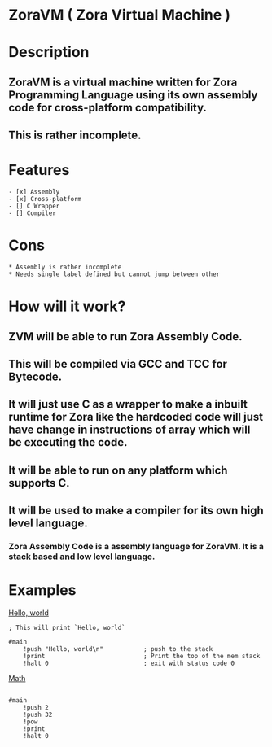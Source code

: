 # ZoraVM ( Zora Virtual Machine )

# Description
## ZoraVM is a virtual machine written for Zora Programming Language using its own assembly code for cross-platform compatibility.

## This is rather incomplete.

# Features
	- [x] Assembly
	- [x] Cross-platform
	- [] C Wrapper
	- [] Compiler

# Cons
	* Assembly is rather incomplete
	* Needs single label defined but cannot jump between other

# How will it work?
## ZVM will be able to run Zora Assembly Code.
## This will be compiled via GCC and TCC for Bytecode.
## It will just use C as a wrapper to make a inbuilt runtime for Zora like the hardcoded code will just have change in instructions of array which will be executing the code.
## It will be able to run on any platform which supports C.
## It will be used to make a compiler for its own high level language.

### Zora Assembly Code is a assembly language for ZoraVM. It is a stack based and low level language.

# Examples 
[Hello, world](./examples/hw.zsm)
```zorasm
; This will print `Hello, world`

#main
	!push "Hello, world\n"			 ; push to the stack
	!print							 ; Print the top of the mem stack
	!halt 0							 ; exit with status code 0
```

[Math](./examples/math.zsm)
```zorasm

#main
    !push 2
    !push 32
    !pow
    !print
    !halt 0

```
